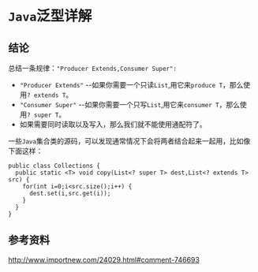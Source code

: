 # `Java`泛型详解

## 结论

总结一条规律：`"Producer Extends,Consumer Super":`

- `"Producer Extends"` --如果你需要一个只读`List`,用它来`produce T`，那么使用`? extends T`。
- `"Consumer Super"` --如果你需要一个只写`List`,用它来`consumer T`，那么使用`? super T`。
- 如果需要同时读取以及写入，那么我们就不能使用通配符了。

一些`Java`集合类的源码，可以发现通常情况下会将两者结合起来一起用，比如像下面这样：

```
public class Collections {
  public static <T> void copy(List<? super T> dest,List<? extends T> src) {
    for(int i=0;i<src.size();i++) {
      dest.set(i,src.get(i));
    }
  }
}

```

## 参考资料

http://www.importnew.com/24029.html#comment-746693
